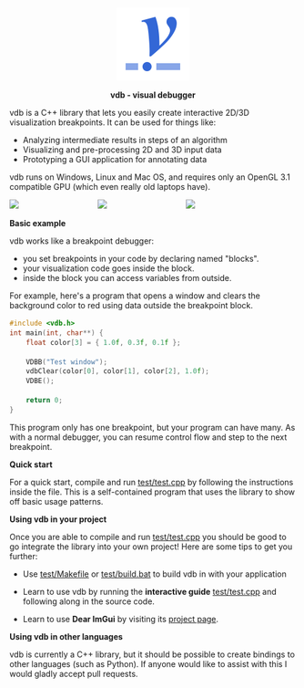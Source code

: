 <p align="center"><img width="128" height="128" src="doc/vdb-logo.svg"></p>
<p align="center"><b>vdb - visual debugger</b></p>

vdb is a C++ library that lets you easily create interactive 2D/3D visualization breakpoints. It can be used for things like:

* Analyzing intermediate results in steps of an algorithm
* Visualizing and pre-processing 2D and 3D input data
* Prototyping a GUI application for annotating data

vdb runs on Windows, Linux and Mac OS, and requires only an OpenGL 3.1 compatible GPU (which even really old laptops have).

<a href="https://lightbits.github.io/gallery/vdb-1.jpg"><img style="float:none;display:inline-block;width:30%;" src="https://lightbits.github.io/gallery/vdb-1.jpg"/></a>
<a href="https://lightbits.github.io/gallery/vdb-2.jpg"><img style="float:none;display:inline-block;width:30%;" src="https://lightbits.github.io/gallery/vdb-2.jpg"/></a>
<a href="https://lightbits.github.io/gallery/vdb-3.jpg"><img style="float:none;display:inline-block;width:30%;" src="https://lightbits.github.io/gallery/vdb-3.jpg"/></a>

**Basic example**

vdb works like a breakpoint debugger:

* you set breakpoints in your code by declaring named "blocks".
* your visualization code goes inside the block.
* inside the block you can access variables from outside.

For example, here's a program that opens a window and clears the background color to red using data outside the breakpoint block.

```c++
#include <vdb.h>
int main(int, char**) {
    float color[3] = { 1.0f, 0.3f, 0.1f };

    VDBB("Test window");
    vdbClear(color[0], color[1], color[2], 1.0f);
    VDBE();

    return 0;
}
```

This program only has one breakpoint, but your program can have many. As with a normal debugger, you can resume control flow and step to the next breakpoint.

**Quick start**

For a quick start, compile and run [test/test.cpp](test/test.cpp) by following the instructions inside the file. This is a self-contained program that uses the library to show off basic usage patterns.

**Using vdb in your project**

Once you are able to compile and run [test/test.cpp](test/test.cpp) you should be good to go integrate the library into your own project! Here are some tips to get you further:

* Use [test/Makefile](test/Makefile) or [test/build.bat](test/build.bat) to build vdb in with your application

* Learn to use vdb by running the **interactive guide** [test/test.cpp](test/test.cpp) and following along in the source code.

* Learn to use **Dear ImGui** by visiting its [project page](https://github.com/ocornut/imgui/).

**Using vdb in other languages**

vdb is currently a C++ library, but it should be possible to create bindings to other languages (such as Python). If anyone would like to assist with this I would gladly accept pull requests.
